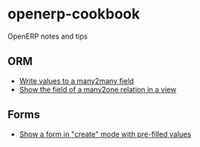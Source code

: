 openerp-cookbook
================

OpenERP notes and tips

ORM
---
* [Write values to a many2many field](many2many-write.md)
* [Show the field of a many2one relation in a view](many2one-field-in-view.md)

Forms
---
* [Show a form in "create" mode with pre-filled values](show-form-create-mode.md)

